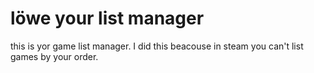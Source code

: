 # löwe your list manager 
this is yor game list manager. 
I did this beacouse in steam you can't list games by your order. 
